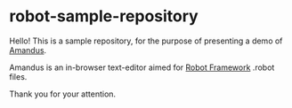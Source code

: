 # robot-sample-repository
Hello! This is a sample repository, for the purpose of presenting a demo of [Amandus](https://github.com/Ohtu-project-Eficode/Amandus).  

Amandus is an in-browser text-editor aimed for [Robot Framework](https://robotframework.org/) .robot files.  

Thank you for your attention.